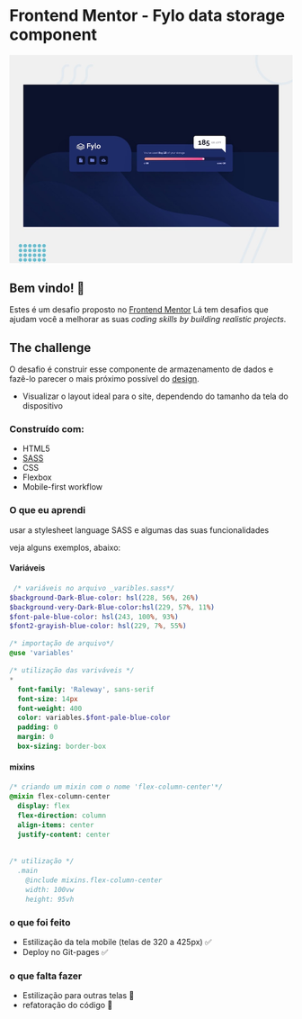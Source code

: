 # Frontend Mentor - Fylo data storage component

![Design preview for the Fylo data storage component coding challenge](./design/desktop-preview.jpg)

## Bem vindo! 👋


Estes é  um desafio proposto no [Frontend Mentor](https://www.frontendmentor.io) Lá tem desafios que ajudam você a melhorar as suas *coding skills by building realistic projects*.


## The challenge

O desafio é construir esse componente de armazenamento de dados e fazê-lo parecer o mais próximo possível do <a href="https://www.imagemhost.com.br/album/rV8hV" target="_blank">design<a>.


- Visualizar o layout ideal para o site, dependendo do tamanho da tela do dispositivo


 ### Construído com:

- HTML5
- [SASS](https://sass-lang.com/documentation)
- CSS 
- Flexbox
- Mobile-first workflow

### O que eu aprendi

usar a stylesheet language SASS e algumas das suas funcionalidades

veja alguns exemplos, abaixo:

#### Variáveis 

```sass
 /* variáveis no arquivo _varibles.sass*/           
$background-Dark-Blue-color: hsl(228, 56%, 26%)
$background-very-Dark-Blue-color:hsl(229, 57%, 11%)
$font-pale-blue-color: hsl(243, 100%, 93%)  
$font2-grayish-blue-color: hsl(229, 7%, 55%)  
```

```sass
/* importação de arquivo*/            
@use 'variables'
```

```sass
/* utilização das variváveis */
*
  font-family: 'Raleway', sans-serif
  font-size: 14px
  font-weight: 400
  color: variables.$font-pale-blue-color
  padding: 0
  margin: 0
  box-sizing: border-box
```            
       
#### mixins    


```sass
/* criando um mixin com o nome 'flex-column-center'*/
@mixin flex-column-center
  display: flex
  flex-direction: column
  align-items: center
  justify-content: center            
            
```

```sass
/* utilização */
  .main
    @include mixins.flex-column-center
    width: 100vw
    height: 95vh
```
            
### o que foi feito 
- Estilização da tela mobile (telas de 320 a 425px)  ✅
- Deploy no Git-pages ✅          

### o que falta fazer
- Estilização para outras telas 👷
- refatoração do código 👷            
